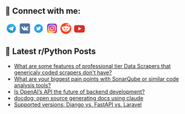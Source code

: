 ## 🔎 Connect with me:
[<img src="https://github.com/bullbesh/bullbesh/blob/main/images/Telegram.png" width="32" height="32" />](https://t.me/bullbesh)
[<img src="https://github.com/bullbesh/bullbesh/blob/main/images/VK.png" width="32" height="32" />](https://vk.com/bullbesh)
[<img src="https://github.com/bullbesh/bullbesh/blob/main/images/Twitter.png" width="32" height="32" />](https://twitter.com/bullbesh1)
[<img src="https://github.com/bullbesh/bullbesh/blob/main/images/Instagram.png" width="32" height="32" />](https://www.instagram.com/bullbesh)
[<img src="https://github.com/bullbesh/bullbesh/blob/main/images/Reddit.png" width="32" height="32" />](https://www.reddit.com/user/bullbesh)
[<img src="https://github.com/bullbesh/bullbesh/blob/main/images/YouTube.png" width="32" height="32" />](https://www.youtube.com/channel/UCtfjRs6uzgq5mfm8S06WTcg)

## 📕 Latest r/Python Posts
<!-- BLOG-POST-LIST:START -->
- [What are some features of professional tier Data Scrapers that genericaly coded scrapers don&#39;t have?](https://www.reddit.com/r/Python/comments/1jou1ab/what_are_some_features_of_professional_tier_data/)
- [What are your biggest pain points with SonarQube or similar code analysis tools?](https://www.reddit.com/r/Python/comments/1joszcx/what_are_your_biggest_pain_points_with_sonarqube/)
- [Is OpenAI’s API the future of backend development?](https://www.reddit.com/r/Python/comments/1joqx39/is_openais_api_the_future_of_backend_development/)
- [docdog: open source generating docs using claude](https://www.reddit.com/r/Python/comments/1joq5x3/docdog_open_source_generating_docs_using_claude/)
- [Supported versions: Django vs. FastAPI vs. Laravel](https://www.reddit.com/r/Python/comments/1jooytw/supported_versions_django_vs_fastapi_vs_laravel/)
<!-- BLOG-POST-LIST:END -->
